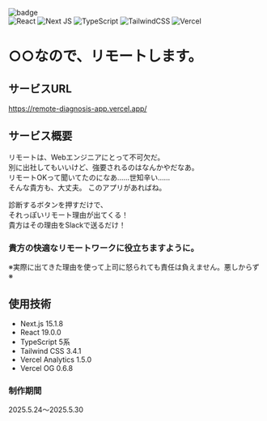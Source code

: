 ![badge](https://img.shields.io/badge/thank%20you-for%20visiting-brightgreen)
<br>
![React](https://img.shields.io/badge/react-%2320232a.svg?style=for-the-badge&logo=react&logoColor=%2361DAFB)
![Next JS](https://img.shields.io/badge/Next-black?style=for-the-badge&logo=next.js&logoColor=white)
![TypeScript](https://img.shields.io/badge/typescript-%23007ACC.svg?style=for-the-badge&logo=typescript&logoColor=white)
![TailwindCSS](https://img.shields.io/badge/tailwindcss-%2338B2AC.svg?style=for-the-badge&logo=tailwind-css&logoColor=white)
![Vercel](https://img.shields.io/badge/vercel-%23000000.svg?style=for-the-badge&logo=vercel&logoColor=white)

# ○○なので、リモートします。
## サービスURL
https://remote-diagnosis-app.vercel.app/

## サービス概要
リモートは、Webエンジニアにとって不可欠だ。<br>
別に出社してもいいけど、強要されるのはなんかやだなあ。<br>
リモートOKって聞いてたのになあ……世知辛い……<br>
そんな貴方も、大丈夫。
このアプリがあればね。

診断するボタンを押すだけで、<br>
それっぽいリモート理由が出てくる！<br>
貴方はその理由をSlackで送るだけ！

### 貴方の快適なリモートワークに役立ちますように。

※実際に出てきた理由を使って上司に怒られても責任は負えません。悪しからず※

## 使用技術
- Next.js 15.1.8
- React 19.0.0
- TypeScript 5系
- Tailwind CSS 3.4.1
- Vercel Analytics 1.5.0
- Vercel OG 0.6.8

### 制作期間
2025.5.24〜2025.5.30
